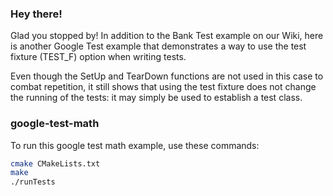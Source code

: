 ### Hey there!
Glad you stopped by! In addition to the Bank Test example on our Wiki, here is another Google Test example that demonstrates a way to use the test fixture (TEST_F) option when writing tests.

Even though the SetUp and TearDown functions are not used in this case to combat repetition, it still shows that using the test fixture does not change the running of the tests: it may simply be used to establish a test class.

### google-test-math


To run this google test math example, use these commands:
```sh
cmake CMakeLists.txt
make
./runTests
```
